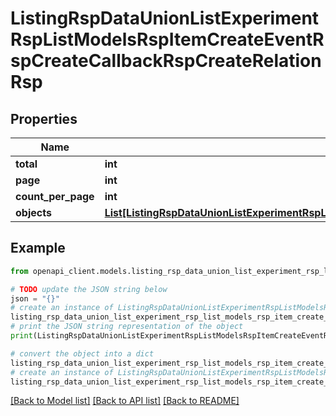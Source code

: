 # ListingRspDataUnionListExperimentRspListModelsRspItemCreateEventRspCreateCallbackRspCreateRelationRsp


## Properties

Name | Type | Description | Notes
------------ | ------------- | ------------- | -------------
**total** | **int** |  | 
**page** | **int** |  | 
**count_per_page** | **int** |  | 
**objects** | [**List[ListingRspDataUnionListExperimentRspListModelsRspItemCreateEventRspCreateCallbackRspCreateRelationRspObjectsInner]**](ListingRspDataUnionListExperimentRspListModelsRspItemCreateEventRspCreateCallbackRspCreateRelationRspObjectsInner.md) |  | 

## Example

```python
from openapi_client.models.listing_rsp_data_union_list_experiment_rsp_list_models_rsp_item_create_event_rsp_create_callback_rsp_create_relation_rsp import ListingRspDataUnionListExperimentRspListModelsRspItemCreateEventRspCreateCallbackRspCreateRelationRsp

# TODO update the JSON string below
json = "{}"
# create an instance of ListingRspDataUnionListExperimentRspListModelsRspItemCreateEventRspCreateCallbackRspCreateRelationRsp from a JSON string
listing_rsp_data_union_list_experiment_rsp_list_models_rsp_item_create_event_rsp_create_callback_rsp_create_relation_rsp_instance = ListingRspDataUnionListExperimentRspListModelsRspItemCreateEventRspCreateCallbackRspCreateRelationRsp.from_json(json)
# print the JSON string representation of the object
print(ListingRspDataUnionListExperimentRspListModelsRspItemCreateEventRspCreateCallbackRspCreateRelationRsp.to_json())

# convert the object into a dict
listing_rsp_data_union_list_experiment_rsp_list_models_rsp_item_create_event_rsp_create_callback_rsp_create_relation_rsp_dict = listing_rsp_data_union_list_experiment_rsp_list_models_rsp_item_create_event_rsp_create_callback_rsp_create_relation_rsp_instance.to_dict()
# create an instance of ListingRspDataUnionListExperimentRspListModelsRspItemCreateEventRspCreateCallbackRspCreateRelationRsp from a dict
listing_rsp_data_union_list_experiment_rsp_list_models_rsp_item_create_event_rsp_create_callback_rsp_create_relation_rsp_from_dict = ListingRspDataUnionListExperimentRspListModelsRspItemCreateEventRspCreateCallbackRspCreateRelationRsp.from_dict(listing_rsp_data_union_list_experiment_rsp_list_models_rsp_item_create_event_rsp_create_callback_rsp_create_relation_rsp_dict)
```
[[Back to Model list]](../README.md#documentation-for-models) [[Back to API list]](../README.md#documentation-for-api-endpoints) [[Back to README]](../README.md)


